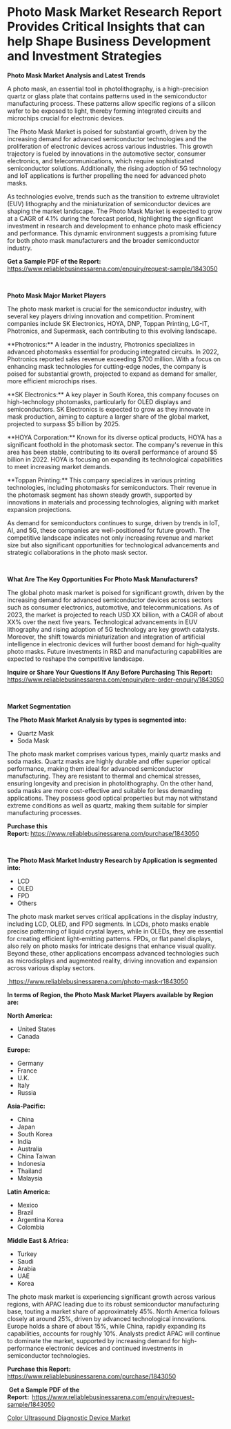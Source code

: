 <p><h1>Photo Mask Market Research Report Provides Critical Insights that can help Shape Business Development and Investment Strategies</h1></p><p><strong>Photo Mask Market Analysis and Latest Trends</strong></p>
<p><p>A photo mask, an essential tool in photolithography, is a high-precision quartz or glass plate that contains patterns used in the semiconductor manufacturing process. These patterns allow specific regions of a silicon wafer to be exposed to light, thereby forming integrated circuits and microchips crucial for electronic devices.</p><p>The Photo Mask Market is poised for substantial growth, driven by the increasing demand for advanced semiconductor technologies and the proliferation of electronic devices across various industries. This growth trajectory is fueled by innovations in the automotive sector, consumer electronics, and telecommunications, which require sophisticated semiconductor solutions. Additionally, the rising adoption of 5G technology and IoT applications is further propelling the need for advanced photo masks.</p><p>As technologies evolve, trends such as the transition to extreme ultraviolet (EUV) lithography and the miniaturization of semiconductor devices are shaping the market landscape. The Photo Mask Market is expected to grow at a CAGR of 4.1% during the forecast period, highlighting the significant investment in research and development to enhance photo mask efficiency and performance. This dynamic environment suggests a promising future for both photo mask manufacturers and the broader semiconductor industry.</p></p>
<p><strong>Get a Sample PDF of the Report:&nbsp;</strong> <a href="https://www.reliablebusinessarena.com/enquiry/request-sample/1843050?utm_campaign=2630&utm_medium=2&utm_source=Github&utm_content=ia&utm_term=26032025&utm_id=photo-mask">https://www.reliablebusinessarena.com/enquiry/request-sample/1843050</a></p>
<p>&nbsp;</p>
<p><strong>Photo Mask Major Market Players</strong></p>
<p><p>The photo mask market is crucial for the semiconductor industry, with several key players driving innovation and competition. Prominent companies include SK Electronics, HOYA, DNP, Toppan Printing, LG-IT, Photronics, and Supermask, each contributing to this evolving landscape.</p><p>**Photronics:** A leader in the industry, Photronics specializes in advanced photomasks essential for producing integrated circuits. In 2022, Photronics reported sales revenue exceeding $700 million. With a focus on enhancing mask technologies for cutting-edge nodes, the company is poised for substantial growth, projected to expand as demand for smaller, more efficient microchips rises.</p><p>**SK Electronics:** A key player in South Korea, this company focuses on high-technology photomasks, particularly for OLED displays and semiconductors. SK Electronics is expected to grow as they innovate in mask production, aiming to capture a larger share of the global market, projected to surpass $5 billion by 2025.</p><p>**HOYA Corporation:** Known for its diverse optical products, HOYA has a significant foothold in the photomask sector. The company's revenue in this area has been stable, contributing to its overall performance of around $5 billion in 2022. HOYA is focusing on expanding its technological capabilities to meet increasing market demands.</p><p>**Toppan Printing:** This company specializes in various printing technologies, including photomasks for semiconductors. Their revenue in the photomask segment has shown steady growth, supported by innovations in materials and processing technologies, aligning with market expansion projections.</p><p>As demand for semiconductors continues to surge, driven by trends in IoT, AI, and 5G, these companies are well-positioned for future growth. The competitive landscape indicates not only increasing revenue and market size but also significant opportunities for technological advancements and strategic collaborations in the photo mask sector.</p></p>
<p>&nbsp;</p>
<p><strong>What Are The Key Opportunities For Photo Mask Manufacturers?</strong></p>
<p><p>The global photo mask market is poised for significant growth, driven by the increasing demand for advanced semiconductor devices across sectors such as consumer electronics, automotive, and telecommunications. As of 2023, the market is projected to reach USD XX billion, with a CAGR of about XX% over the next five years. Technological advancements in EUV lithography and rising adoption of 5G technology are key growth catalysts. Moreover, the shift towards miniaturization and integration of artificial intelligence in electronic devices will further boost demand for high-quality photo masks. Future investments in R&D and manufacturing capabilities are expected to reshape the competitive landscape.</p></p>
<p><strong>Inquire or Share Your Questions If Any Before Purchasing This Report:</strong> <a href="https://www.reliablebusinessarena.com/enquiry/pre-order-enquiry/1843050?utm_campaign=2630&utm_medium=2&utm_source=Github&utm_content=ia&utm_term=26032025&utm_id=photo-mask">https://www.reliablebusinessarena.com/enquiry/pre-order-enquiry/1843050</a></p>
<p>&nbsp;</p>
<p><strong>Market Segmentation</strong></p>
<p><strong>The Photo Mask Market Analysis by types is segmented into:</strong></p>
<p><ul><li>Quartz Mask</li><li>Soda Mask</li></ul></p>
<p><p>The photo mask market comprises various types, mainly quartz masks and soda masks. Quartz masks are highly durable and offer superior optical performance, making them ideal for advanced semiconductor manufacturing. They are resistant to thermal and chemical stresses, ensuring longevity and precision in photolithography. On the other hand, soda masks are more cost-effective and suitable for less demanding applications. They possess good optical properties but may not withstand extreme conditions as well as quartz, making them suitable for simpler manufacturing processes.</p></p>
<p><strong>Purchase this Report:&nbsp;</strong><a href="https://www.reliablebusinessarena.com/purchase/1843050?utm_campaign=2630&utm_medium=2&utm_source=Github&utm_content=ia&utm_term=26032025&utm_id=photo-mask">https://www.reliablebusinessarena.com/purchase/1843050</a></p>
<p>&nbsp;</p>
<p><strong>The Photo Mask Market Industry Research by Application is segmented into:</strong></p>
<p><ul><li>LCD</li><li>OLED</li><li>FPD</li><li>Others</li></ul></p>
<p><p>The photo mask market serves critical applications in the display industry, including LCD, OLED, and FPD segments. In LCDs, photo masks enable precise patterning of liquid crystal layers, while in OLEDs, they are essential for creating efficient light-emitting patterns. FPDs, or flat panel displays, also rely on photo masks for intricate designs that enhance visual quality. Beyond these, other applications encompass advanced technologies such as microdisplays and augmented reality, driving innovation and expansion across various display sectors.</p></p>
<p><a href="https://www.reliablebusinessarena.com/photo-mask-r1843050?utm_campaign=2630&utm_medium=2&utm_source=Github&utm_content=ia&utm_term=26032025&utm_id=photo-mask">&nbsp;https://www.reliablebusinessarena.com/photo-mask-r1843050</a></p>
<p><strong>In terms of Region, the Photo Mask Market Players available by Region are:</strong></p>
<p>
    <p> <strong> North America: </strong>
        <ul>
            <li>United States</li>
            <li>Canada</li>
        </ul>
        </p> 
    <p> <strong> Europe: </strong>
        <ul>
            <li>Germany</li>
            <li>France</li>
            <li>U.K.</li>
            <li>Italy</li>
            <li>Russia</li>
        </ul>
        </p> 
    <p> <strong> Asia-Pacific: </strong>
        <ul>
            <li>China</li>
            <li>Japan</li>
            <li>South Korea</li>
            <li>India</li>
            <li>Australia</li>
            <li>China Taiwan</li>
            <li>Indonesia</li>
            <li>Thailand</li>
            <li>Malaysia</li>
        </ul>
        </p> 
    <p> <strong> Latin America: </strong>
        <ul>
            <li>Mexico</li>
            <li>Brazil</li>
            <li>Argentina Korea</li>
            <li>Colombia</li>
        </ul>
        </p> 
    <p> <strong> Middle East & Africa: </strong>
        <ul>
            <li>Turkey</li>
            <li>Saudi</li>
            <li>Arabia</li>
            <li>UAE</li>
            <li>Korea</li>
        </ul>
    </p>
    </p>
<p><p>The photo mask market is experiencing significant growth across various regions, with APAC leading due to its robust semiconductor manufacturing base, touting a market share of approximately 45%. North America follows closely at around 25%, driven by advanced technological innovations. Europe holds a share of about 15%, while China, rapidly expanding its capabilities, accounts for roughly 10%. Analysts predict APAC will continue to dominate the market, supported by increasing demand for high-performance electronic devices and continued investments in semiconductor technologies.</p></p>
<p><strong>Purchase this Report: </strong><a href="https://www.reliablebusinessarena.com/purchase/1843050?utm_campaign=2630&utm_medium=2&utm_source=Github&utm_content=ia&utm_term=26032025&utm_id=photo-mask">https://www.reliablebusinessarena.com/purchase/1843050</a></p>
<p>&nbsp;<strong>Get a Sample PDF of the Report:&nbsp;&nbsp;</strong><a href="https://www.reliablebusinessarena.com/enquiry/request-sample/1843050?utm_campaign=2630&utm_medium=2&utm_source=Github&utm_content=ia&utm_term=26032025&utm_id=photo-mask">https://www.reliablebusinessarena.com/enquiry/request-sample/1843050</a></p>
<p><strong></strong></p>
<p><p><a href="https://github.com/lehumiston1971679/Market-Research-Report-List-1/blob/main/color-ultrasound-diagnostic-device-market.md?utm_campaign=2630&utm_medium=2&utm_source=Github&utm_content=ia&utm_term=26032025&utm_id=photo-mask">Color Ultrasound Diagnostic Device Market</a></p></p>